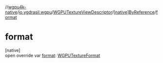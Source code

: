 //[wgpu4k-native](../../../../index.md)/[io.ygdrasil.wgpu](../../index.md)/[WGPUTextureViewDescriptor](../index.md)/[[native]ByReference](index.md)/[format](format.md)

# format

[native]\
open override var [format](format.md): [WGPUTextureFormat](../../-w-g-p-u-texture-format/index.md)